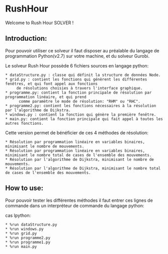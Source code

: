 # RushHour

Welcome to Rush Hour SOLVER !

## Introduction:
Pour pouvoir utiliser ce solveur il faut disposer au préalable du langage de programmation Python(v2.7) sur votre machine,
et du solveur Gurobi.
 
Le solveur Rush Hour possède 6 fichiers sources en langage python:

	* dataStructure.py : classe qui définit la structure de données Node.
	* grid.py : contient les fonctions qui génèrent les différentes fenêtres, et qui font appel aux fonctions
	  	 de résolutions choisies à travers l'interface graphique.
	* programme.py: contient la fonction principale de résolution par programmation linéaire, et qui prend 
	      comme paramètre le mode de résolution: "RHM" ou "RHC".
	* programme2.py: contient les fonctions nécessaires à la résolution par l'algorithme de Dijkstra.
	* windows.py : contient la fonction qui génère la première fenêtre.
	* main.py: contient la fonction principale qui fait appel à toutes les autres fonctions.

Cette version permet de bénéficier de ces 4 méthodes de résolution:

 	* Résolution par programmation linéaire en variables binaires, minimisant le nombre de mouvements.
 	* Résolution par programmation linéaire en variables binaires, minimisant le nombre total de cases de l'ensemble des mouvements.
 	* Résolution par l'algorithme de Dijkstra, minimisant le nombre de mouvements.
 	* Résolution par l'algorithme de Dijkstra, minimisant le nombre total de cases de l'ensemble des mouvements.
		
## How to use:
Pour pouvoir tester les différentes méthodes il faut entrer ces lignes de commande dans un interpréteur de commande du langage python:

cas Ipython:

  	* %run dataStructure.py
	* %run windows.py
	* %run grid.py
	* %run programme2.py
	* %run programme1.py
	* %run main.py

